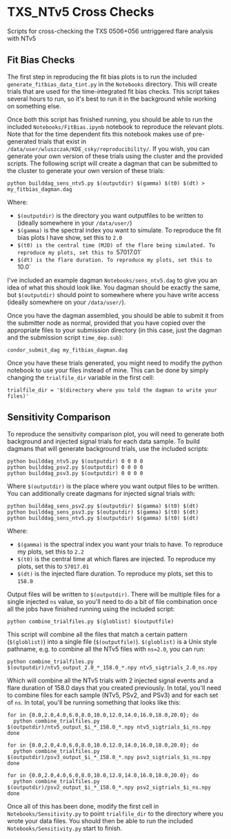 # TXS_NTv5 Cross Checks
Scripts for cross-checking the TXS 0506+056 untriggered flare analysis with NTv5

## Fit Bias Checks

The first step in reproducing the fit bias plots is to run the included `generate_fitbias_data_tint.py` in the `Notebooks` directory. This will create trials that are used for the time-integrated fit bias checks. This script takes several hours to run, so it's best to run it in the background while working on something else. 

Once both this script has finished running, you should be able to run the included `Notebooks/FitBias.ipynb` notebook to reproduce the relevant plots. Note that for the time dependent fits this notebook makes use of pre-generated trials that exist in `/data/user/wluszczak/KDE_csky/reproducibility/`. If you wish, you can generate your own version of these trials using the cluster and the provided scripts. The following script will create a dagman that can be submitted to the cluster to generate your own version of these trials:

```
python builddag_sens_ntv5.py $(outputdir) $(gamma) $(t0) $(dt) > my_fitbias_dagman.dag
```

Where:
- `$(outputdir)` is the directory you want outputfiles to be written to (ideally somewhere in your `/data/user/`)
- `$(gamma)` is the spectral index you want to simulate. To reproduce the fit bias plots I have show, set this to `2.0`
- `$(t0) is the central time (MJD) of the flare being simulated. To reproduce my plots, set this to `57017.01`
- `$(dt) is the flare duration. To reproduce my plots, set this to `10.0`

I've included an example dagman `Notebooks/sens_ntv5.dag` to give you an idea of what this should look like. You dagman should be exactly the same, but `$(outputdir)` should point to somewhere where you have write access (ideally somewhere on your `/data/user/`). 

Once you have the dagman assembled, you should be able to submit it from the submitter node as normal, provided that you have copied over the appropriate files to your submission directory (in this case, just the dagman and the submission script `time_dep.sub`):

```
condor_submit_dag my_fitbias_dagman.dag
```
Once you have these trials generated, you might need to modify the python notebook to use your files instead of mine. This can be done by simply changing the `trialfile_dir` variable in the first cell:

```
trialfile_dir = '$(directory where you told the dagman to write your files)'
```

## Sensitivity Comparison
To reproduce the sensitivity comparison plot, you will need to generate both background and injected signal trials for each data sample. To build dagmans that will generate background trials, use the included scripts:

```
python builddag_ntv5.py $(outputdir) 0 0 0 0
python builddag_psv2.py $(outputdir) 0 0 0 0
python builddag_psv3.py $(outputdir) 0 0 0 0 
```

Where `$(outputdir)` is the place where you want output files to be written. You can additionally create dagmans for injected signal trials with:

```
python builddag_sens_psv2.py $(outputdir) $(gamma) $(t0) $(dt)
python builddag_sens_psv3.py $(outputdir) $(gamma) $(t0) $(dt)
python builddag_sens_ntv5.py $(outputdir) $(gamma) $(t0) $(dt)
```

Where:
- `$(gamma)` is the spectral index you want your trials to have. To reproduce my plots, set this to `2.2`
- `$(t0)` is the central time at which flares are injected. To reproduce my plots, set this to `57017.01`
- `$(dt)` is the injected flare duration. To reproduce my plots, set this to `158.0`

Output files will be written to `$(outputdir)`. There will be multiple files for a single injected `ns` value, so you'll need to do a bit of file combination once all the jobs have finished running using the included script:

```
python combine_trialfiles.py $(globlist) $(outputfile)
```

This script will combine all the files that match a certain pattern (`$(globlist)`) into a single file (`$(outputfile)`). `$(globlist)` is a Unix style pathname, e.g. to combine all the NTv5 files with `ns=2.0`, you can run:

```
python combine_trialfiles.py $(outputdir)/ntv5_output_2.0_*_158.0_*.npy ntv5_sigtrials_2.0_ns.npy
```

Which will combine all the NTv5 trials with 2 injected signal events and a flare duration of 158.0 days that you created previously. In total, you'll need to combine files for each sample (NTv5, PSv2, and PSv3) and for each set of `ns`. In total, you'll be running something that looks like this:

```
for in {0.0,2.0,4.0,6.0,8.0,10.0,12.0,14.0,16.0,18.0,20.0}; do
  python combine_trialfiles.py $(outputdir)/ntv5_output_$i_*_158.0_*.npy ntv5_sigtrials_$i_ns.npy
done

for in {0.0,2.0,4.0,6.0,8.0,10.0,12.0,14.0,16.0,18.0,20.0}; do
  python combine_trialfiles.py $(outputdir)/psv3_output_$i_*_158.0_*.npy psv3_sigtrials_$i_ns.npy
done

for in {0.0,2.0,4.0,6.0,8.0,10.0,12.0,14.0,16.0,18.0,20.0}; do
  python combine_trialfiles.py $(outputdir)/psv2_output_$i_*_158.0_*.npy psv2_sigtrials_$i_ns.npy
done
```

Once all of this has been done, modify the first cell in `Notebooks/Sensitivity.py` to point `trialfile_dir` to the directory where you wrote your data files. You should then be able to run the included `Notebooks/Sensitivity.py` start to finish. 
